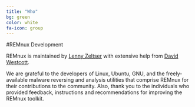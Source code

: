 ```yaml
---
title: "Who"
bg: green
color: white
fa-icon: group
---
```


#REMnux Development

REMnux is maintained by [Lenny Zeltser](http://zeltser.com) with extensive help from [David Westcott](https://twitter.com/beast_fighter).

We are grateful to the developers of Linux, Ubuntu, GNU, and the freely-available malware reversing and analysis utilities that comprise REMnux for their contributions to the community. Also, thank you to the individuals who provided feedback, instructions and recommendations for improving the REMnux toolkit.
